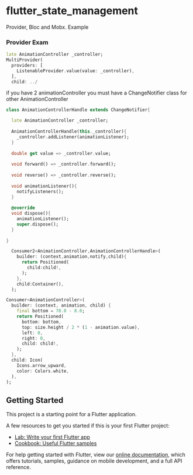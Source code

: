 # flutter_state_management

Provider, Bloc and Mobx. Example 

### Provider Exam

```dart
late AnimationController _controller;
MultiProvider(
  providers: [
    ListenableProvider.value(value: _controller),
  ],
  child: ../
```
if you have 2 animationController you must have a ChangeNotifier class for other AnimationController

```dart
class AnimationControllerHandle extends ChangeNotifier{

  late AnimationController _controller;
  
  AnimationControllerHandle(this._controller){
    _controller.addListener(animationListener);
  }
  
  double get value => _controller.value;
  
  void forward() => _controller.forward();
  
  void reverse() => _controller.reverse();
  
  void animationListener(){
    notifyListeners();
  }
  
  @override
  void dispose(){
    animationListener();
    super.dispose();
  }
  
}
```
```dart
  Consumer2<AnimationController,AnimationControllerHandle>(
    builder: (context,animation,notify,child){
      return Positioned(
        child:child!,
      );
    },
    child:Container(),
  );
```
```dart
Consumer<AnimationController>(
  builder: (context, animation, child) {
    final bottom = 70.0 - 8.0;
    return Positioned(
      bottom: bottom,
      top: size.height / 2 * (1 - animation.value),
      left: 0,
      right: 0,
      child: child!,
    );
  },
  child: Icon(
    Icons.arrow_upward,
    color: Colors.white,
  ),
);
```

## Getting Started

This project is a starting point for a Flutter application.

A few resources to get you started if this is your first Flutter project:

- [Lab: Write your first Flutter app](https://flutter.dev/docs/get-started/codelab)
- [Cookbook: Useful Flutter samples](https://flutter.dev/docs/cookbook)

For help getting started with Flutter, view our
[online documentation](https://flutter.dev/docs), which offers tutorials,
samples, guidance on mobile development, and a full API reference.
